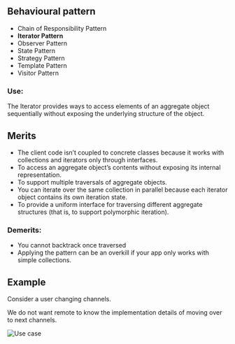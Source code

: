 ## Behavioural pattern
* Chain of Responsibility Pattern
* **Iterator Pattern**
* Observer Pattern
* State Pattern
* Strategy Pattern
* Template Pattern
* Visitor Pattern

### Use:
The Iterator provides ways to access elements of an aggregate object sequentially without exposing the underlying structure of the object.

## Merits
* The client code isn’t coupled to concrete classes because it works with collections and iterators only through interfaces.
* To access an aggregate object’s contents without exposing its internal representation.
* To support multiple traversals of aggregate objects.
* You can iterate over the same collection in parallel because each iterator object contains its own iteration state.
* To provide a uniform interface for traversing different aggregate structures (that is, to support polymorphic iteration).

### Demerits:
* You cannot backtrack once traversed
* Applying the pattern can be an overkill if your app only works with simple collections.

## Example 
Consider a user changing channels.

We do not want remote to know the implementation details of moving over to next channels. 


![Use case](https://user-images.githubusercontent.com/12068459/54508786-0f643880-496d-11e9-92f3-920192f907f7.png)




